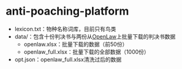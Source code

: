 # anti-poaching-platform

+ lexicon.txt：物种名称词库，目前只有鸟类
+ data/：包含十份判决书与两份从[OpenLaw](http://openlaw.cn/)上批量下载的判决书数据
    + openlaw.xlsx：批量下载的数据（前50份）
    + openlaw_full.xlsx：批量下载的全部数据（1000份）
+ opt.json：openlaw_full.xlsx清洗过后的数据
